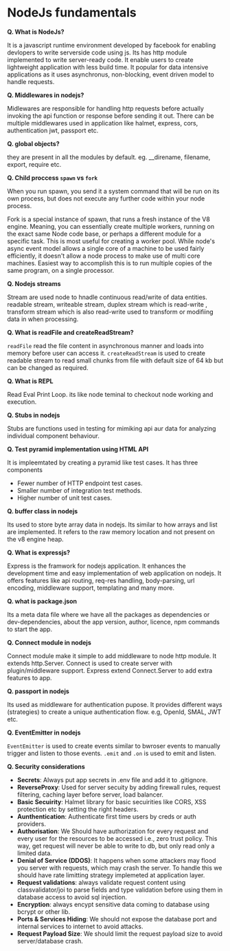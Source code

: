 # NodeJs fundamentals

**Q. What is NodeJs?**

It is a javascript runtime environment developed by facebook for enabling devlopers to write serverside code using js. Its has http module implemented to write server-ready code. It enable users to create lightweight application with less build time. It popular for data intensive applications as it uses asynchronus, non-blocking, event driven model to handle requests.

**Q. Middlewares in nodejs?**

Midlewares are responsible for handling http requests before actually invoking the api function or response before sending it out. There can be multiple middlewares used in application like halmet, express, cors, authentication jwt, passport etc.

**Q. global objects?**

they are present in all the modules by default. eg. __direname, filename, export, require etc.


**Q. Child proccess `spawn` vs `fork`**

When you run spawn, you send it a system command that will be run on its own process, but does not execute any further code within your node process.

Fork is a special instance of spawn, that runs a fresh instance of the V8 engine. Meaning, you can essentially create multiple workers, running on the exact same Node code base, or perhaps a different module for a specific task. This is most useful for creating a worker pool. While node's async event model allows a single core of a machine to be used fairly efficiently, it doesn't allow a node process to make use of multi core machines. Easiest way to accomplish this is to run multiple copies of the same program, on a single processor.

**Q. Nodejs streams**

Stream are used node to hnadle continuous read/write of data entities.
readable stream, writeable stream, duplex stream which is read-write , transform stream which is also read-write used to transform or modifiing data in when processing.

**Q. What is readFile and createReadStream?**

`readFile` read the file content in asynchronous manner and loads into memory before user can access it. `createReadStream` is used to create readable stream to read small chunks from file with default size of 64 kb but can be changed as required.

**Q. What is REPL**

Read Eval Print Loop. its like node teminal to checkout node working and execution.

**Q. Stubs in nodejs**

Stubs are functions used in testing for mimiking api aur data for analyzing individual component behaviour. 

**Q. Test pyramid implementation using HTML API**

It is impleemtated by creating a pyramid like test cases. It has three components
- Fewer number of HTTP endpoint test cases.
- Smaller number of integration test methods.
- Higher number of unit test cases.


**Q. buffer class in nodejs**

Its used to store byte array data in nodejs. Its similar to how arrays and list are implemented. It refers to the raw memory location and not present on the v8 engine heap. 


**Q. What is expressjs?**

Express is the framwork for nodejs application. It enhances the development time and easy implementation of web application on nodejs. It offers features like api routing, req-res handling, body-parsing, url encoding, middleware support, templating and many more.

**Q. what is package.json**

Its a meta data file where we have all the packages as dependencies or dev-dependencies, about the app version, author, licence, npm commands to start the app.

**Q. Connect module in nodejs**

Connect module make it simple to add middleware to node http module. It extends http.Server. Connect is used to create server with plugin/middleware support. Express extend Connect.Server to add extra features to app.

**Q. passport in nodejs**

Its used as middleware for authentication pupose. It provides different ways (strategies) to create a unique authentication flow. e.g, OpenId, SMAL, JWT etc.

**Q. EventEmitter in nodejs**

`EventEmitter` is used to create events similar to bwroser events to manually trigger and listen to those events. `.emit` and `.on` is used to emit and listen.

**Q. Security considerations**
- **Secrets**: Always put app secrets in .env file and add it to .gitignore.
- **ReverseProxy**: Used for server secuity by adding firewall rules, request filtering, caching layer before server, load balancer.
- **Basic Secuirity**: Halmet library for basic secuirities like CORS, XSS protection etc by setting the right headers.
- **Aunthentication**: Authenticate first time users by creds or auth providers.
- **Authorisation**: We Should have authorization for every request and every user for the resources to be accessed i.e., zero trust policy. This way, get request will never be able to write to db, but only read only a limited data.
- **Denial of Service (DDOS)**: It happens when some attackers may flood you server with requests, which may crash the server. To handle this we should have rate limitting strategy implemeted at application layer.
- **Request validations**: always validate request content using classvalidator/joi to parse fields and type validation before using them in database access to avoid sql injection.
- **Encryption**: always encypt sensitive data coming to database using bcrypt or other lib.
- **Ports & Services Hiding**: We should not expose the database port and internal services to internet to avoid attacks.
- **Request Payload Size**: We should limit the request payload size to avoid server/database crash.   

 